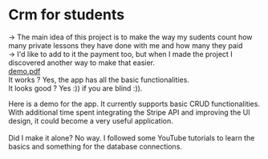 # Crm for students

-> The main idea of this project is to make the way my sudents count how many private lessons they have done with me and how many they paid<br>
-> I'd like to add to it the payment too, but when I made the project I discovered another way to make that easier.<br>
[demo.pdf](https://github.com/user-attachments/files/15825753/demo.pdf)
<br>
It works ? Yes, the app has all the basic functionalities.
<br>
It looks good ? Yes :)) if you are blind :)).
<br>

Here is a demo for the app. It currently supports basic CRUD functionalities. With additional time spent integrating the Stripe API and improving the UI design, it could become a very useful application.
<br>
<br>
Did I make it alone? No way. I followed some YouTube tutorials to learn the basics and something for the database connections.
